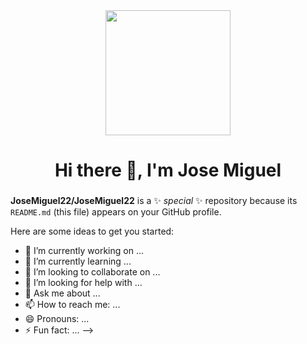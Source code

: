 <div id="header" align="center">
    <img src="https://user-images.githubusercontent.com/108826299/186745931-0531522f-b085-4cc6-9e3a-e1bddd1c8374.gif" width="200" />
    <h1 align="center">Hi there 👋, I'm Jose Miguel</h1>
    <h3 align="center">
</div>


**JoseMiguel22/JoseMiguel22** is a ✨ _special_ ✨ repository because its `README.md` (this file) appears on your GitHub profile.

Here are some ideas to get you started:

- 🔭 I’m currently working on ...
- 🌱 I’m currently learning ...
- 👯 I’m looking to collaborate on ...
- 🤔 I’m looking for help with ...
- 💬 Ask me about ...
- 📫 How to reach me: ...
- 😄 Pronouns: ...
- ⚡ Fun fact: ...
-->
